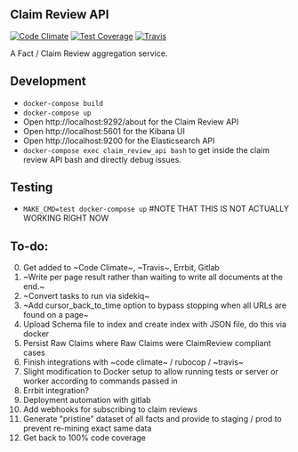 ## Claim Review API

[![Code Climate](https://api.codeclimate.com/v1/badges/42a4437feae3058176ff/maintainability)](https://codeclimate.com/repos/5ef4a2779226cb00dd00473b/maintainability)
[![Test Coverage](https://api.codeclimate.com/v1/badges/42a4437feae3058176ff/test_coverage)](https://codeclimate.com/repos/5ef4a2779226cb00dd00473b/test_coverage)
[![Travis](https://travis-ci.org/meedan/newspeek.svg?branch=develop)](https://travis-ci.org/meedan/newspeek)

A Fact / Claim Review aggregation service.

## Development

- `docker-compose build`
- `docker-compose up`
- Open http://localhost:9292/about for the Claim Review API
- Open http://localhost:5601 for the Kibana UI
- Open http://localhost:9200 for the Elasticsearch API
- `docker-compose exec claim_review_api bash` to get inside the claim review API bash and directly debug issues.

## Testing

- `MAKE_CMD=test docker-compose up` #NOTE THAT THIS IS NOT ACTUALLY WORKING RIGHT NOW

## To-do:

0. Get added to ~Code Climate~, ~Travis~, Errbit, Gitlab
1. ~Write per page result rather than waiting to write all documents at the end.~
2. ~Convert tasks to run via sidekiq~
3. ~Add cursor_back_to_time option to bypass stopping when all URLs are found on a page~
4. Upload Schema file to index and create index with JSON file, do this via docker
5. Persist Raw Claims where Raw Claims were ClaimReview compliant cases
6. Finish integrations with ~code climate~ / rubocop / ~travis~
7. Slight modification to Docker setup to allow running tests or server or worker according to commands passed in
8. Errbit integration?
9. Deployment automation with gitlab
10. Add webhooks for subscribing to claim reviews
11. Generate "pristine" dataset of all facts and provide to staging / prod to prevent re-mining exact same data
12. Get back to 100% code coverage